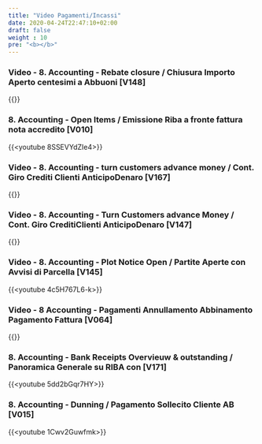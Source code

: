 ```yaml
---
title: "Video Pagamenti/Incassi"
date: 2020-04-24T22:47:10+02:00
draft: false
weight : 10
pre: "<b></b>"
---
```


### Video - 8. Accounting  - Rebate closure / Chiusura Importo Aperto centesimi a Abbuoni [V148]
{{<youtube ytqADHd_E1s>}}

### 8. Accounting - Open Items / Emissione Riba a fronte fattura nota accredito [V010]
{{<youtube 8SSEVYdZIe4>}}

### Video - 8. Accounting  - turn customers advance money / Cont. Giro Crediti Clienti  AnticipoDenaro [V167]
{{<youtube oKl4Jp600xw>}}

### Video - 8. Accounting - Turn Customers advance Money / Cont. Giro CreditiClienti  AnticipoDenaro [V147]
{{<youtube cFpUKk15IgE>}}

### Video - 8. Accounting - Plot Notice Open / Partite Aperte con Avvisi di Parcella [V145]
{{<youtube 4c5H767L6-k>}}

### Video - 8  Accounting - Pagamenti Annullamento Abbinamento Pagamento Fattura [V064]
{{<youtube D7alY4Eq3NM>}}

### 8. Accounting -  Bank Receipts Overvieuw & outstanding / Panoramica Generale su RIBA con [V171]
{{<youtube 5dd2bGqr7HY>}}

### 8. Accounting - Dunning / Pagamento Sollecito Cliente  AB [V015]
{{<youtube 1Cwv2Guwfmk>}}
